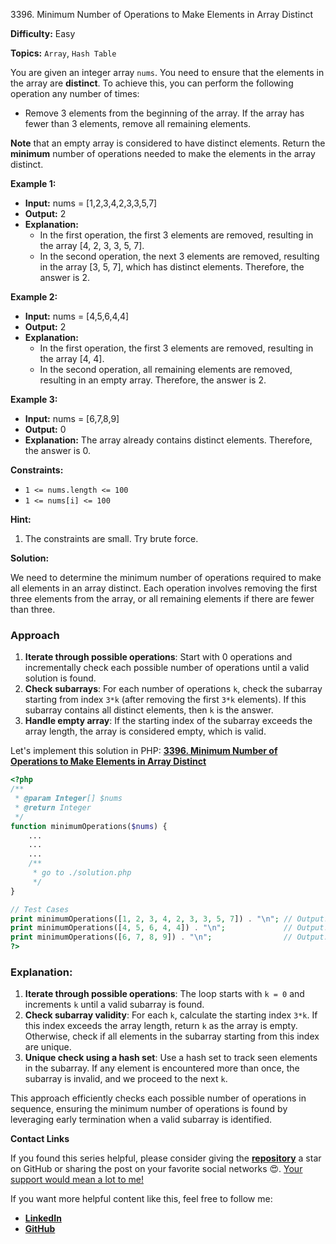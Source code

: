 3396\. Minimum Number of Operations to Make Elements in Array Distinct

**Difficulty:** Easy

**Topics:** `Array`, `Hash Table`

You are given an integer array `nums`. You need to ensure that the elements in the array are **distinct**. To achieve this, you can perform the following operation any number of times:

- Remove 3 elements from the beginning of the array. If the array has fewer than 3 elements, remove all remaining elements.

**Note** that an empty array is considered to have distinct elements. Return the **minimum** number of operations needed to make the elements in the array distinct.

**Example 1:**

- **Input:** nums = [1,2,3,4,2,3,3,5,7]
- **Output:** 2
- **Explanation:**
  - In the first operation, the first 3 elements are removed, resulting in the array [4, 2, 3, 3, 5, 7].
  - In the second operation, the next 3 elements are removed, resulting in the array [3, 5, 7], which has distinct elements.
  Therefore, the answer is 2.

**Example 2:**

- **Input:** nums = [4,5,6,4,4]
- **Output:** 2
- **Explanation:**
  - In the first operation, the first 3 elements are removed, resulting in the array [4, 4].
  - In the second operation, all remaining elements are removed, resulting in an empty array.
  Therefore, the answer is 2.


**Example 3:**

- **Input:** nums = [6,7,8,9]
- **Output:** 0
- **Explanation:** The array already contains distinct elements. Therefore, the answer is 0.



**Constraints:**

- `1 <= nums.length <= 100`
- `1 <= nums[i] <= 100`


**Hint:**
1. The constraints are small. Try brute force.



**Solution:**

We need to determine the minimum number of operations required to make all elements in an array distinct. Each operation involves removing the first three elements from the array, or all remaining elements if there are fewer than three.

### Approach
1. **Iterate through possible operations**: Start with 0 operations and incrementally check each possible number of operations until a valid solution is found.
2. **Check subarrays**: For each number of operations `k`, check the subarray starting from index `3*k` (after removing the first `3*k` elements). If this subarray contains all distinct elements, then `k` is the answer.
3. **Handle empty array**: If the starting index of the subarray exceeds the array length, the array is considered empty, which is valid.

Let's implement this solution in PHP: **[3396. Minimum Number of Operations to Make Elements in Array Distinct](https://github.com/mah-shamim/leet-code-in-php/tree/main/algorithms/003396-minimum-number-of-operations-to-make-elements-in-array-distinct/solution.php)**

```php
<?php
/**
 * @param Integer[] $nums
 * @return Integer
 */
function minimumOperations($nums) {
    ...
    ...
    ...
    /**
     * go to ./solution.php
     */
}

// Test Cases
print minimumOperations([1, 2, 3, 4, 2, 3, 3, 5, 7]) . "\n"; // Output: 2
print minimumOperations([4, 5, 6, 4, 4]) . "\n";             // Output: 2
print minimumOperations([6, 7, 8, 9]) . "\n";                // Output: 0
?>
```

### Explanation:

1. **Iterate through possible operations**: The loop starts with `k = 0` and increments `k` until a valid subarray is found.
2. **Check subarray validity**: For each `k`, calculate the starting index `3*k`. If this index exceeds the array length, return `k` as the array is empty. Otherwise, check if all elements in the subarray starting from this index are unique.
3. **Unique check using a hash set**: Use a hash set to track seen elements in the subarray. If any element is encountered more than once, the subarray is invalid, and we proceed to the next `k`.

This approach efficiently checks each possible number of operations in sequence, ensuring the minimum number of operations is found by leveraging early termination when a valid subarray is identified.

**Contact Links**

If you found this series helpful, please consider giving the **[repository](https://github.com/mah-shamim/leet-code-in-php)** a star on GitHub or sharing the post on your favorite social networks 😍. [Your support would mean a lot to me!](https://isolatedcompliments.com/v09uayg6h?key=a647d02f1aafcddaf10536d7cd00bd7c)

If you want more helpful content like this, feel free to follow me:

- **[LinkedIn](https://www.linkedin.com/in/arifulhaque/)**
- **[GitHub](https://github.com/mah-shamim)**